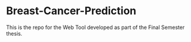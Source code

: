 # Breast-Cancer-Prediction
This is the repo for the Web Tool developed as part of the Final Semester thesis.
